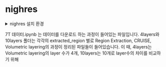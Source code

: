 # nighres


<details>
  <summary>nighres 설치 환경</summary>
  <br>
  <b>linux : 우분투 20.04.4LTS </b><br>
  <br>
  환경 구성에 pip이 필요하므로 다음 명령어를 사용하여 pip을 설치한다.<br>
  <code>sudo apt install python3-pip </code> <br>
  <br>
  Nighres를 설치하기 위해서는 다음의 세 조건이 만족해야한다. <br>
  
  * Python >= 3.5
  * Java JDK >= 1.7
  * JCC >= 3.0
  
  Nighres install 문서에 있는 Build Nighres 1번에 해당하는 방법(하단)으로 설치했다.<br>
  <code>sudo apt-get install openjdk-8-jdk </code><br>
  <code>export JCC_JDK=/usr/lib/jvm/java-8-openjdk-amd64</code><br>
  <code>python3 -m pip install jcc</code><br>
  <br>
  nighres를 사용하려면 numpy는 최대 1.16.4이어야 하는데, 이것이 Pandas와 Scipy의 높은 버전에서 맞지 않는다.<br>
  그리고 nilearn의 plotting을 사용하는데 필요한 matplotlib도 설치해주어야한다.<br>
  다음의 버전으로 설치하였다.<br>
  
  * Pandas == 1.1.0
  * Scipy == 1.4.0
  * matplotlib == 3.4.0
  * Numpy == 1.16.4
  
  pandas에서 버전이 맞지 않으면 numpy를 재설치하는 경우가 생길 수 있는데, 따라서 pandas와 scipy를 모두 재설치하고 난 후에 numpy를 재설치 하는 것이 좋다.<br>
  <code>pip install pandas==1.1.0</code><br>
  <code>pip install scipy==1.4.0</code><br>
  <code>pip install matplotlib==3.4.0</code><br>
  <code>pip install numpy==1.16.4</code><br>
  
  모든 설치를 마친 후 nighres와 nilearn을 설치한다.<br>
  <code>pip install nighres</code><br>
  <code>pip install -U --user nilearn</code><br>
</details>


7T 데이터.ipynb 는 데이터를 다운로드 하는 과정이 들어있는 파일입니다.
4layers와 10layers 폴더는 각각의 extracted_region 별로 Region Extraction, CRUISE, Volumetric layering의 과정이 정리된 파일들이 들어있습니다.
이 때, 4layers는 Volumetric layering의 layer 수가 4개, 10layers는 10개로 layer수의 차이를 비교하기 위해 


